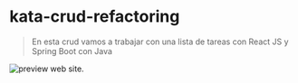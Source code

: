 # kata-crud-refactoring

> En esta crud vamos a trabajar con una lista de tareas con React JS y Spring Boot con Java 

![preview web site.](https://github.com/brayangomez22/kata-crud-refactoring/blob/master/src/img/preview.png)

